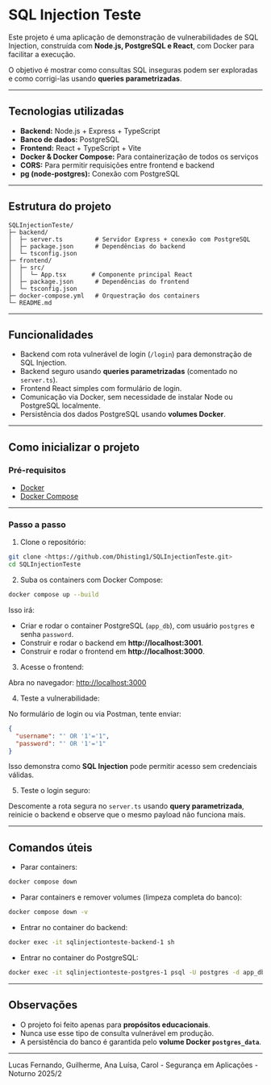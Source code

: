 # SQL Injection Teste

Este projeto é uma aplicação de demonstração de vulnerabilidades de SQL Injection, construída com **Node.js, PostgreSQL e React**, com Docker para facilitar a execução.

O objetivo é mostrar como consultas SQL inseguras podem ser exploradas e como corrigi-las usando **queries parametrizadas**.

---

## Tecnologias utilizadas

- **Backend:** Node.js + Express + TypeScript  
- **Banco de dados:** PostgreSQL  
- **Frontend:** React + TypeScript + Vite  
- **Docker & Docker Compose:** Para containerização de todos os serviços  
- **CORS:** Para permitir requisições entre frontend e backend  
- **pg (node-postgres):** Conexão com PostgreSQL  

---

## Estrutura do projeto

```
SQLInjectionTeste/
├─ backend/
│  ├─ server.ts         # Servidor Express + conexão com PostgreSQL
│  ├─ package.json      # Dependências do backend
│  └─ tsconfig.json
├─ frontend/
│  ├─ src/
│  │  └─ App.tsx       # Componente principal React
│  ├─ package.json      # Dependências do frontend
│  └─ tsconfig.json
├─ docker-compose.yml   # Orquestração dos containers
└─ README.md
```

---

## Funcionalidades

- Backend com rota vulnerável de login (`/login`) para demonstração de SQL Injection.
- Backend seguro usando **queries parametrizadas** (comentado no `server.ts`).
- Frontend React simples com formulário de login.
- Comunicação via Docker, sem necessidade de instalar Node ou PostgreSQL localmente.
- Persistência dos dados PostgreSQL usando **volumes Docker**.

---

## Como inicializar o projeto

### Pré-requisitos

- [Docker](https://www.docker.com/)
- [Docker Compose](https://docs.docker.com/compose/)

---

### Passo a passo

1. Clone o repositório:

```bash
git clone <https://github.com/Dhisting1/SQLInjectionTeste.git>
cd SQLInjectionTeste
```

2. Suba os containers com Docker Compose:

```bash
docker compose up --build
```

Isso irá:

- Criar e rodar o container PostgreSQL (`app_db`), com usuário `postgres` e senha `password`.
- Construir e rodar o backend em **http://localhost:3001**.
- Construir e rodar o frontend em **http://localhost:3000**.

3. Acesse o frontend:

Abra no navegador: [http://localhost:3000](http://localhost:3000)

4. Teste a vulnerabilidade:

No formulário de login ou via Postman, tente enviar:

```json
{
  "username": "' OR '1'='1",
  "password": "' OR '1'='1"
}
```

Isso demonstra como **SQL Injection** pode permitir acesso sem credenciais válidas.

5. Teste o login seguro:

Descomente a rota segura no `server.ts` usando **query parametrizada**, reinicie o backend e observe que o mesmo payload não funciona mais.

---

## Comandos úteis

- Parar containers:  
```bash
docker compose down
```

- Parar containers e remover volumes (limpeza completa do banco):  
```bash
docker compose down -v
```

- Entrar no container do backend:  
```bash
docker exec -it sqlinjectionteste-backend-1 sh
```

- Entrar no container do PostgreSQL:  
```bash
docker exec -it sqlinjectionteste-postgres-1 psql -U postgres -d app_db
```

---

## Observações

- O projeto foi feito apenas para **propósitos educacionais**.
- Nunca use esse tipo de consulta vulnerável em produção.
- A persistência do banco é garantida pelo **volume Docker `postgres_data`**.

---

Lucas Fernando, Guilherme, Ana Luísa, Carol -  Segurança em Aplicações - Noturno 2025/2

